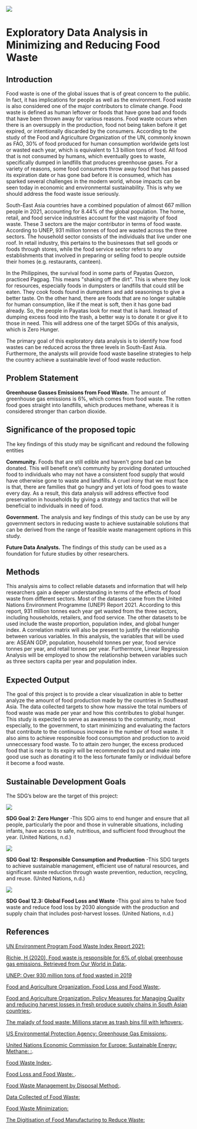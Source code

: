 ![](C:/Users/renzc/Downloads/Header.png)
# Exploratory Data Analysis in Minimizing and Reducing Food Waste

## Introduction


Food waste is one of the global issues that is of great concern to the public. In fact, it has implications for people as well as the environment. Food waste is also considered one of the major contributors to climate change. Food waste is defined as human leftover or foods that have gone bad and foods that have been thrown away for various reasons. Food waste occurs when there is an oversupply in the production, food not being taken before it get expired, or intentionally discarded by the consumers. According to the study of the Food and Agriculture Organization of the UN, commonly known as FAO, 30% of food produced for human consumption worldwide gets lost or wasted each year, which is equivalent to 1.3 billion tons of food. All food that is not consumed by humans, which eventually goes to waste, specifically dumped in landfills that produces greenhouse gases. For a variety of reasons, some food consumers throw away food that has passed its expiration date or has gone bad before it is consumed, which has sparked several challenges in the modern world, whose impacts can be seen today in economic and environmental sustainability. This is why we should address the food waste issue seriously.

South-East Asia countries have a combined population of almost 667 million people in 2021, accounting for 8.44% of the global population. The home, retail, and food service industries account for the vast majority of food waste. These 3 sectors are the major contributor in terms of food waste. According to UNEP, 931 million tonnes of food are wasted across the three sectors.  The household sector consists of the individuals that live under one roof. In retail industry, this pertains to the businesses that sell goods or foods through stores, while the food service sector refers to any establishments that involved in preparing or selling food to people outside their homes (e.g. restaurants, canteen). 

In the Philippines, the survival food in some parts of Payatas Quezon, practiced Pagpag. This means "shaking off the dirt". This is where they look for resources, especially foods in dumpsters or landfills that could still be eaten. They cook foods found in dumpsters and add seasonings to give a better taste. On the other hand, there are foods that are no longer suitable for human consumption, like if the meat is soft, then it has gone bad already. So, the people in Payatas look for meat that is hard. Instead of dumping excess food into the trash, a better way is to donate it or give it to those in need.  This will address one of the target SDGs of this analysis, which is Zero Hunger. 

The primary goal of this exploratory data analysis is to identify how food wastes can be reduced across the three levels in South-East Asia. Furthermore, the analysts will provide food waste baseline strategies to help the country achieve a sustainable level of food waste reduction. 

## Problem Statement 

**Greenhouse Gasses Emissions from Food Waste.**
The amount of greenhouse gas emissions is 6%, which comes from food waste. The rotten food goes straight into landfills, which produces methane, whereas it is considered stronger than carbon dioxide. 


## Significance of the proposed topic
The key findings of this study may be significant and redound the following entities

**Community.** Foods that are still edible and haven't gone bad can be donated. This will benefit one’s community by providing donated untouched food to individuals who may not have a consistent food supply that would have otherwise gone to waste and landfills. A cruel irony that we must face is that, there are families that go hungry and yet lots of food goes to waste every day. As a result, this data analysis will address effective food preservation in households by giving a strategy and tactics that will be beneficial to individuals in need of food.  

**Government.** The analysis and key findings of this study can be use by any government sectors in reducing waste to achieve sustainable solutions that can be derived from the range of feasible waste management options in this study.


**Future Data Analysts.** The findings of this study can be used as a foundation for future studies by other researchers. 


## Methods

This analysis aims to collect reliable datasets and information that will help researchers gain a deeper understanding in terms of the effects of food waste from different sectors. Most of the datasets came from the United Nations Environment Programme (UNEP) Report 2021. According to this report, 931 million tonnes each year get wasted from the three sectors, including households, retailers, and food service. The other datasets to be used include the waste proportion, population index, and global hunger index. A correlation matrix will also be present to justify the relationship between various variables. In this analysis, the variables that will be used are: ASEAN GDP, population, household tonnes per year, food service tonnes per year, and retail tonnes per year. Furthermore, Linear Regression Analysis will be employed to show the relationship between variables such as three sectors capita per year and population index. 

## Expected Output
    
The goal of this project is to provide a clear visualization in able to better analyze the amount of food production made by the countries in Southeast Asia. The data collected targets to show how massive the total numbers of food waste was made per year and how this contributes to global hunger. This study is expected to serve as awareness to the community, most especially, to the government, to start minimizing and evaluating the factors that contribute to the continuous increase in the number of food waste. It also aims to achieve responsible food consumption and production to avoid unneccessary food waste.  To to attain zero hunger, the excess produced food that is near to its expiry will be recommended to put and make into good use such as donating it to the less fortunate family or individual before it become a food waste.

## Sustainable Development Goals
The SDG’s below are the target of this project: 

![](C:/Users/renzc/Downloads/SDG2.png)    

**SDG Goal 2: Zero Hunger** 
-This SDG aims to end hunger and ensure that all people, particularly the poor and those in vulnerable situations, including infants, have access to safe, nutritious, and sufficient food throughout the year. (United Nations, n.d.)

![](C:/Users/renzc/Downloads/SDG12.png)

**SDG Goal 12: Responsible Consumption and Production** 
-This SDG targets to achieve sustainable management, efficient use of natural resources, and significant waste reduction through waste prevention, reduction, recycling, and reuse. (United Nations, n.d.) 

![](C:/Users/renzc/Downloads/SDG12.3.png)  

**SDG Goal 12.3: Global Food Loss and Waste** 
-This goal aims to halve food waste and reduce food loss by 2030 alongside with the production and supply chain that includes post-harvest losses. (United Nations, n.d.)

## References
[UN Environment Program Food Waste Index Report 2021:](https://www.unep.org/resources/report/unep-food-waste-index-report-2021.)

[Richie, H (2020), Food waste is responsible for 6% of global greenhouse gas emissions. Retrieved from Our World in Data:](https://ourworldindata.org/food-waste-emissions).

[UNEP: Over 930 million tons of food wasted in 2019](https://www.philstar.com/headlines/2021/03/09/2082981/unep-over-930-million-tons-food-wasted-2019)


[Food and Agriculture Organization. Food Loss and Food Waste:](https://www.fao.org/food-loss-and-food-waste/flw-data).

[Food and Agriculture Organization. Policy Measures for Managing Quality and reducing harvest losses in fresh produce supply chains in South Asian countries:](https://www.fao.org/3/i7954e/i7954e.pdf).


[The malady of food waste: Millions starve as trash bins fill with leftovers:](https://newsinfo.inquirer.net/1505252/the-malady-of-food-waste-millions-starve-as-trash-bins-fill-with-leftovers).

[US Environmental Protection Agency: Greenhouse Gas Emissions:](https://www.epa.gov/ghgemissions/overview-greenhouse-gases).

[United Nations Economic Commission for Europe: Sustainable Energy: Methane: :](https://unece.org/challenge).

[Food Waste Index:](https://stats.oecd.org/Index.aspx?DataSetCode=FOOD_WASTE).

[Food Loss and Food Waste: ](https://www.fda.gov/food/consumers/food-loss-and-waste). 


[Food Waste Management by Disposal Method:](https://www.technavio.com/report/food-waste-management-market-size-industry-analysis).

[Data Collected of Food Waste:](https://www.researchgate.net/figure/Data-collected-shown-in-an-excel-format_fig3_331373222)

[Food Waste Minimization:](https://www.researchgate.net/publication/332632695_Internet_of_Things_IoT_Literature_Review_of_investigating_applications_of_IoT_for_food_waste_minimization)

[The Digitisation of Food Manufacturing to Reduce Waste:](https://www.researchgate.net/publication/331373222_The_digitisation_of_food_manufacturing_to_reduce_waste_-_Case_study_of_a_ready_meal_factory)






